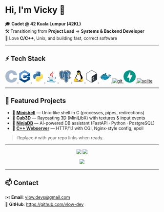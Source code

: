 # Hi, I'm Vicky 👋

🎓 **Cadet @ 42 Kuala Lumpur (42KL)**  
🛠️ Transitioning from **Project Lead** → **Systems & Backend Developer**  
🚀 Love **C/C++**, Unix, and building fast, correct software

---

## ⚡ Tech Stack

<p align="left"> 
  <!-- Languages -->
  <a href="https://www.cprogramming.com/" target="_blank" rel="noreferrer">
    <img src="https://raw.githubusercontent.com/devicons/devicon/master/icons/c/c-original.svg" alt="c" width="40" height="40"/>
  </a>
  <a href="https://isocpp.org/" target="_blank" rel="noreferrer">
    <img src="https://raw.githubusercontent.com/devicons/devicon/master/icons/cplusplus/cplusplus-original.svg" alt="cplusplus" width="40" height="40"/>
  </a>
  <a href="https://www.python.org" target="_blank" rel="noreferrer">
    <img src="https://raw.githubusercontent.com/devicons/devicon/master/icons/python/python-original.svg" alt="python" width="40" height="40"/>
  </a>
  <a href="https://www.java.com" target="_blank" rel="noreferrer">
    <img src="https://raw.githubusercontent.com/devicons/devicon/master/icons/java/java-original.svg" alt="java" width="40" height="40"/>
  </a>
  <a href="https://www.postgresql.org/" target="_blank" rel="noreferrer">
    <img src="https://raw.githubusercontent.com/devicons/devicon/master/icons/postgresql/postgresql-original.svg" alt="postgresql" width="40" height="40"/>
  </a>

  <!-- Systems & Tools -->
  <a href="https://www.linux.org/" target="_blank" rel="noreferrer">
    <img src="https://raw.githubusercontent.com/devicons/devicon/master/icons/linux/linux-original.svg" alt="linux" width="40" height="40"/>
  </a>
  <a href="https://www.gnu.org/software/bash/" target="_blank" rel="noreferrer">
    <img src="https://raw.githubusercontent.com/devicons/devicon/master/icons/bash/bash-original.svg" alt="bash" width="40" height="40"/>
  </a>
  <a href="https://www.docker.com/" target="_blank" rel="noreferrer">
    <img src="https://raw.githubusercontent.com/devicons/devicon/master/icons/docker/docker-original.svg" alt="docker" width="40" height="40"/>
  </a>
  <a href="https://git-scm.com/" target="_blank" rel="noreferrer">
    <img src="https://www.vectorlogo.zone/logos/git-scm/git-scm-icon.svg" alt="git" width="40" height="40"/>
  </a>

  <!-- Frameworks / Libraries -->
  <a href="https://fastapi.tiangolo.com/" target="_blank" rel="noreferrer">
    <img src="https://raw.githubusercontent.com/devicons/devicon/master/icons/fastapi/fastapi-original.svg" alt="fastapi" width="40" height="40"/>
  </a>
  <a href="https://www.sqlite.org/" target="_blank" rel="noreferrer">
    <img src="https://www.vectorlogo.zone/logos/sqlite/sqlite-icon.svg" alt="sqlite" width="40" height="40"/>
  </a>

---

## 📌 Featured Projects

- 🔹 **[Minishell](#)** — Unix-like shell in C (processes, pipes, redirections)
- 🔹 **[Cub3D](#)** — Raycasting 3D (MiniLibX) with textures & input events
- 🔹 **[NinjaDB](#)** — AI-powered DB assistant (FastAPI · Python · PostgreSQL)
- 🔹 **[C++ Webserver](#)** — HTTP/1.1 with CGI, Nginx-style config, epoll

> Replace `#` with your repo links when ready.

---

<p align="center">
  <img src="https://github-readme-stats.vercel.app/api?username=vlow-dev&show_icons=true&theme=tokyonight" height="160"/>
  <img src="https://github-readme-stats.vercel.app/api/top-langs/?username=vlow-dev&layout=compact&theme=tokyonight" height="160"/>
</p>

<!-- Optional streaks card; uncomment if you want it-->
<p align="center">
  <img src="https://streak-stats.demolab.com?user=vlow-dev&theme=tokyonight" height="160"/>
</p>

---

## 📫 Contact

✉️ **Email**: vlow.devs@gmail.com  
🐙 **GitHub**: https://github.com/vlow-dev
